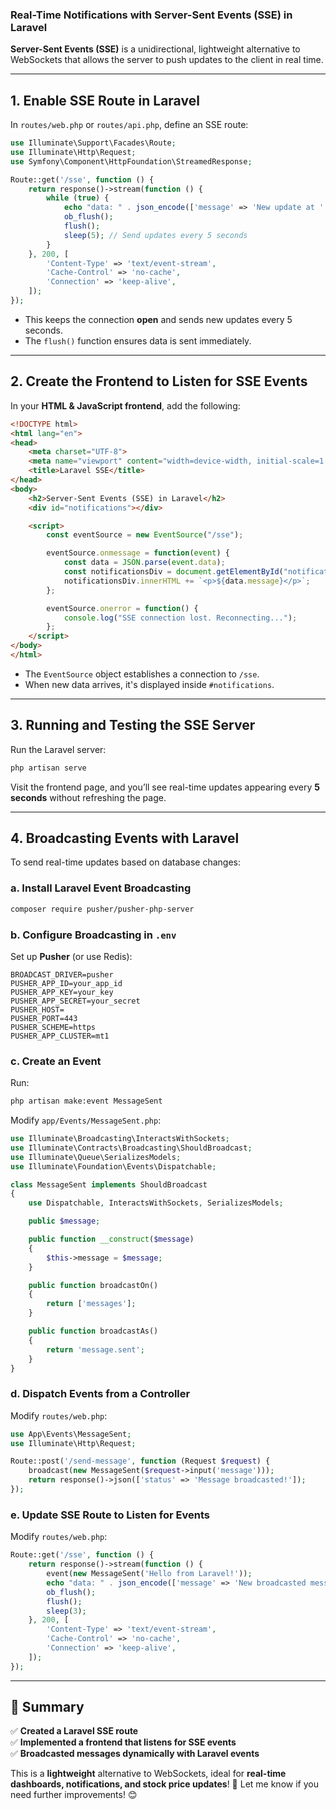### **Real-Time Notifications with Server-Sent Events (SSE) in Laravel**

**Server-Sent Events (SSE)** is a unidirectional, lightweight alternative to WebSockets that allows the server to push updates to the client in real time.

---

## **1. Enable SSE Route in Laravel**
In `routes/web.php` or `routes/api.php`, define an SSE route:

```php
use Illuminate\Support\Facades\Route;
use Illuminate\Http\Request;
use Symfony\Component\HttpFoundation\StreamedResponse;

Route::get('/sse', function () {
    return response()->stream(function () {
        while (true) {
            echo "data: " . json_encode(['message' => 'New update at ' . now()]) . "\n\n";
            ob_flush();
            flush();
            sleep(5); // Send updates every 5 seconds
        }
    }, 200, [
        'Content-Type' => 'text/event-stream',
        'Cache-Control' => 'no-cache',
        'Connection' => 'keep-alive',
    ]);
});
```

- This keeps the connection **open** and sends new updates every 5 seconds.
- The `flush()` function ensures data is sent immediately.

---

## **2. Create the Frontend to Listen for SSE Events**
In your **HTML & JavaScript frontend**, add the following:

```html
<!DOCTYPE html>
<html lang="en">
<head>
    <meta charset="UTF-8">
    <meta name="viewport" content="width=device-width, initial-scale=1.0">
    <title>Laravel SSE</title>
</head>
<body>
    <h2>Server-Sent Events (SSE) in Laravel</h2>
    <div id="notifications"></div>

    <script>
        const eventSource = new EventSource("/sse");

        eventSource.onmessage = function(event) {
            const data = JSON.parse(event.data);
            const notificationsDiv = document.getElementById("notifications");
            notificationsDiv.innerHTML += `<p>${data.message}</p>`;
        };

        eventSource.onerror = function() {
            console.log("SSE connection lost. Reconnecting...");
        };
    </script>
</body>
</html>
```

- The `EventSource` object establishes a connection to `/sse`.
- When new data arrives, it's displayed inside `#notifications`.

---

## **3. Running and Testing the SSE Server**
Run the Laravel server:
```sh
php artisan serve
```
Visit the frontend page, and you’ll see real-time updates appearing every **5 seconds** without refreshing the page.

---

## **4. Broadcasting Events with Laravel**
To send real-time updates based on database changes:

### **a. Install Laravel Event Broadcasting**
```sh
composer require pusher/pusher-php-server
```

### **b. Configure Broadcasting in `.env`**
Set up **Pusher** (or use Redis):
```env
BROADCAST_DRIVER=pusher
PUSHER_APP_ID=your_app_id
PUSHER_APP_KEY=your_key
PUSHER_APP_SECRET=your_secret
PUSHER_HOST=
PUSHER_PORT=443
PUSHER_SCHEME=https
PUSHER_APP_CLUSTER=mt1
```

### **c. Create an Event**
Run:
```sh
php artisan make:event MessageSent
```

Modify `app/Events/MessageSent.php`:
```php
use Illuminate\Broadcasting\InteractsWithSockets;
use Illuminate\Contracts\Broadcasting\ShouldBroadcast;
use Illuminate\Queue\SerializesModels;
use Illuminate\Foundation\Events\Dispatchable;

class MessageSent implements ShouldBroadcast
{
    use Dispatchable, InteractsWithSockets, SerializesModels;

    public $message;

    public function __construct($message)
    {
        $this->message = $message;
    }

    public function broadcastOn()
    {
        return ['messages'];
    }

    public function broadcastAs()
    {
        return 'message.sent';
    }
}
```

### **d. Dispatch Events from a Controller**
Modify `routes/web.php`:
```php
use App\Events\MessageSent;
use Illuminate\Http\Request;

Route::post('/send-message', function (Request $request) {
    broadcast(new MessageSent($request->input('message')));
    return response()->json(['status' => 'Message broadcasted!']);
});
```

### **e. Update SSE Route to Listen for Events**
Modify `routes/web.php`:

```php
Route::get('/sse', function () {
    return response()->stream(function () {
        event(new MessageSent('Hello from Laravel!'));
        echo "data: " . json_encode(['message' => 'New broadcasted message at ' . now()]) . "\n\n";
        ob_flush();
        flush();
        sleep(3);
    }, 200, [
        'Content-Type' => 'text/event-stream',
        'Cache-Control' => 'no-cache',
        'Connection' => 'keep-alive',
    ]);
});
```

---

## **🎯 Summary**
✅ **Created a Laravel SSE route**  
✅ **Implemented a frontend that listens for SSE events**  
✅ **Broadcasted messages dynamically with Laravel events**  

This is a **lightweight** alternative to WebSockets, ideal for **real-time dashboards, notifications, and stock price updates**! 🚀 Let me know if you need further improvements! 😊